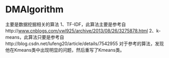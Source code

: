 # DMAlgorithm
主要是数据挖掘相关的算法
	1、TF-IDF，此算法主要是参考自http://www.cnblogs.com/ywl925/archive/2013/08/26/3275878.html
	2、k-means，此算法只要是参考自http://blog.csdn.net/lufeng20/article/details/7542955
		对于参考的算法，发现他在Kmeans类中出现明显的问题，然后重写了Kmeans类。

